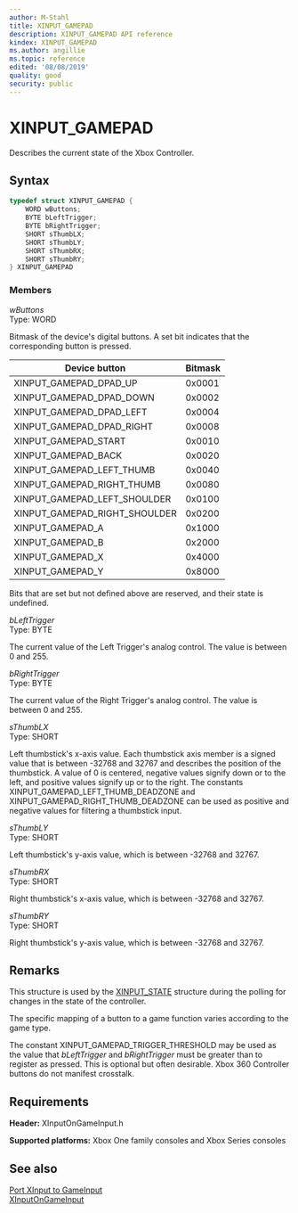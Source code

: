 ```yaml
---
author: M-Stahl
title: XINPUT_GAMEPAD
description: XINPUT_GAMEPAD API reference
kindex: XINPUT_GAMEPAD
ms.author: angillie
ms.topic: reference
edited: '08/08/2019'
quality: good
security: public
---
```


# XINPUT_GAMEPAD  

Describes the current state of the Xbox Controller.  

## Syntax  
  
```cpp
typedef struct XINPUT_GAMEPAD {  
    WORD wButtons;  
    BYTE bLeftTrigger;  
    BYTE bRightTrigger;  
    SHORT sThumbLX;  
    SHORT sThumbLY;  
    SHORT sThumbRX;  
    SHORT sThumbRY;  
} XINPUT_GAMEPAD  
```
  
### Members  
  
*wButtons*  
Type: WORD  
  
Bitmask of the device's digital buttons. A set bit indicates that the corresponding button is pressed.  


|Device button  |Bitmask  |
|---------|---------|
|XINPUT_GAMEPAD_DPAD_UP           |0x0001         |
|XINPUT_GAMEPAD_DPAD_DOWN         |0x0002         |
|XINPUT_GAMEPAD_DPAD_LEFT         |0x0004         |
|XINPUT_GAMEPAD_DPAD_RIGHT        |0x0008         |
|XINPUT_GAMEPAD_START             |0x0010         |
|XINPUT_GAMEPAD_BACK              |0x0020         |
|XINPUT_GAMEPAD_LEFT_THUMB        |0x0040         |
|XINPUT_GAMEPAD_RIGHT_THUMB       |0x0080         |
|XINPUT_GAMEPAD_LEFT_SHOULDER     |0x0100         |
|XINPUT_GAMEPAD_RIGHT_SHOULDER    |0x0200         |
|XINPUT_GAMEPAD_A       |0x1000         |
|XINPUT_GAMEPAD_B       |0x2000         |
|XINPUT_GAMEPAD_X       |0x4000         |
|XINPUT_GAMEPAD_Y       |0x8000         |

Bits that are set but not defined above are reserved, and their state is undefined.  

*bLeftTrigger*  
Type: BYTE  
  
The current value of the Left Trigger's analog control. The value is between 0 and 255.  
  
*bRightTrigger*  
Type: BYTE  
  
The current value of the Right Trigger's analog control. The value is between 0 and 255.  
  
*sThumbLX*  
Type: SHORT  
  
Left thumbstick's x-axis value. Each thumbstick axis member is a signed value that is between -32768 and 32767 and describes the position of the thumbstick. A value of 0 is centered, negative values signify down or to the left, and positive values signify up or to the right. The constants XINPUT_GAMEPAD_LEFT_THUMB_DEADZONE and XINPUT_GAMEPAD_RIGHT_THUMB_DEADZONE can be used as positive and negative values for filtering a thumbstick input.  
  
*sThumbLY*  
Type: SHORT  
  
Left thumbstick's y-axis value, which is between -32768 and 32767.  
  
*sThumbRX*  
Type: SHORT  
  
Right thumbstick's x-axis value, which is between -32768 and 32767.  
  
*sThumbRY*  
Type: SHORT  
  
Right thumbstick's y-axis value, which is between -32768 and 32767.  
  
  
## Remarks
  
This structure is used by the [XINPUT_STATE](xinput_state.md) structure during the polling for changes in the state of the controller.

The specific mapping of a button to a game function varies according to the game type.

The constant XINPUT_GAMEPAD_TRIGGER_THRESHOLD may be used as the value that *bLeftTrigger* and *bRightTrigger* must be greater than to register as pressed. This is optional but often desirable. Xbox 360 Controller buttons do not manifest crosstalk.
  
## Requirements  
  
**Header:** XInputOnGameInput.h
  
**Supported platforms:** Xbox One family consoles and Xbox Series consoles  
  
## See also 
[Port XInput to GameInput](../../../../input/porting/input-porting-xinput.md)  
[XInputOnGameInput](../xinputongameinput_members.md)  
  
  